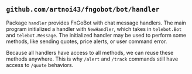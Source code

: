 ## `github.com/artnoi43/fngobot/bot/handler`
Package `handler` provides FnGoBot with chat message handlers. The main program initialized a handler with `NewHandler`, which takes in `telebot.Bot` and `telebot.Message`. The initialized handler may be used to perform some methods, like sending quotes, price alerts, or user command error.

Because all handlers have access to all methods, we can reuse these methods anywhere. This is why `/alert` and `/track` commands still have access to `/quote` behaviors.